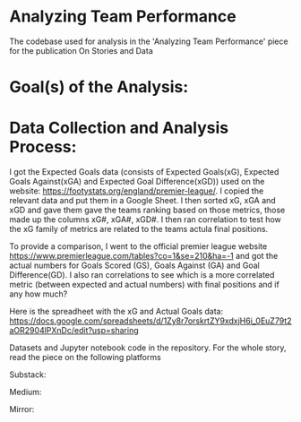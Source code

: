 # Analyzing Team Performance
The codebase used for analysis in the 'Analyzing Team Performance' piece for the publication On Stories and Data

# Goal(s) of the Analysis:

# Data Collection and Analysis Process:
I got the Expected Goals data (consists of Expected Goals(xG), Expected Goals Against(xGA) and Expected Goal Difference(xGD)) used on the website: https://footystats.org/england/premier-league/. I copied the relevant data and put them in a Google Sheet. I then sorted xG, xGA and xGD and gave them gave the teams ranking based on those metrics, those made up the columns xG#, xGA#, xGD#. I then ran correlation to test how the xG family of metrics are related to the teams actula final positions. 

To provide a comparison, I went to the official premier league website https://www.premierleague.com/tables?co=1&se=210&ha=-1 and got the actual numbers for Goals Scored (GS), Goals Against (GA) and Goal Difference(GD). I also ran correlations to see which is a more correlated metric (between expected and actual numbers) with final positions and if any how much?

Here is the spreadheet with the xG and Actual Goals data: https://docs.google.com/spreadsheets/d/1Zy8r7orskrtZY9xdxjH6i_0EuZ79t2aOR2904lPXnDc/edit?usp=sharing

Datasets and Jupyter notebook code in the repository. For the whole story, read the piece on the following platforms

Substack:

Medium:

Mirror: 
